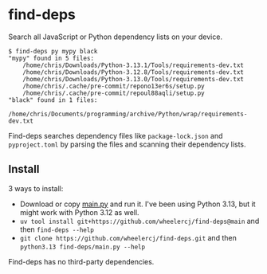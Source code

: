# find-deps

Search all JavaScript or Python dependency lists on your device.

```text
$ find-deps py mypy black
"mypy" found in 5 files:
    /home/chris/Downloads/Python-3.13.1/Tools/requirements-dev.txt
    /home/chris/Downloads/Python-3.12.8/Tools/requirements-dev.txt
    /home/chris/Downloads/Python-3.13.0/Tools/requirements-dev.txt
    /home/chris/.cache/pre-commit/repono13er6s/setup.py
    /home/chris/.cache/pre-commit/repoul88aqli/setup.py
"black" found in 1 files:
    /home/chris/Documents/programming/archive/Python/wrap/requirements-dev.txt
```

Find-deps searches dependency files like `package-lock.json` and `pyproject.toml` by parsing the files and scanning their dependency lists.

## Install

3 ways to install:

- Download or copy [main.py](https://github.com/wheelercj/find-deps/blob/main/main.py) and run it. I've been using Python 3.13, but it might work with Python 3.12 as well.
- `uv tool install git+https://github.com/wheelercj/find-deps@main` and then `find-deps --help`
- `git clone https://github.com/wheelercj/find-deps.git` and then `python3.13 find-deps/main.py --help`

Find-deps has no third-party dependencies.
